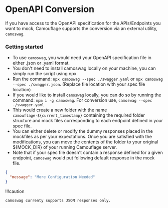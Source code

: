 # OpenAPI Conversion

If you have access to the OpenAPI specification for the APIs/Endpoints you want to mock, Camouflage supports the conversion via an external utility, `camoswag`.

### Getting started

- To use `camoswag`, you would need your OpenAPI specification file in either .json or .yaml format.
- You don't need to install camoswag locally on your machine, you can simply run the script using npx.
- Run the command: `npx camoswag --spec ./swagger.yaml` or `npx camoswag --spec ./swagger.json`. (Replace file location with your spec file location)
- If you would like to install `camoswag` locally, you can do so by running the command: `npm i -g camoswag`. For conversion use, `camoswag --spec ./swagger.yaml`
- This would create a new folder with the name `camouflage-${current_timestamp}` containing the required folder structure and mock files corresponding to each endpoint defined in your spec file.
- You can either delete or modify the dummy responses placed in the mockfiles as per your expectations. Once you are satisfied with the modifications, you can move the contents of the folder to your original ${MOCK_DIR} of your running Camouflage server.
- Note that if your spec file doesn't contain a response defined for a given endpoint, `camoswag` would put following default response in the mock file.

```json
{
  "message": "More Configuration Needed"
}
```

!!!caution

    camoswag currenty supports JSON responses only.
